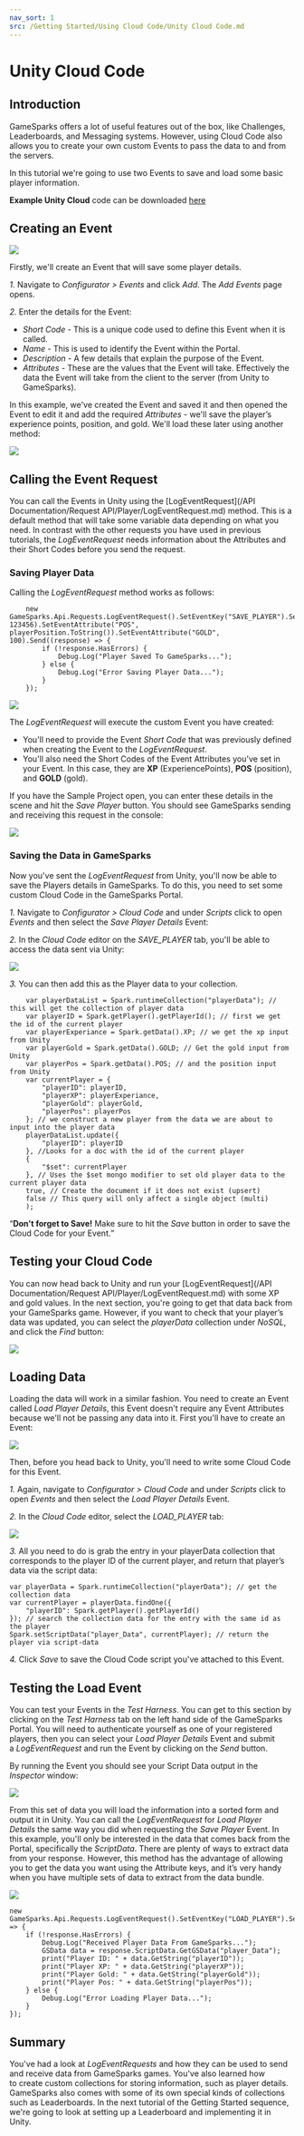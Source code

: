 ```yaml
---
nav_sort: 1
src: /Getting Started/Using Cloud Code/Unity Cloud Code.md
---
```


# Unity Cloud Code

## Introduction

GameSparks offers a lot of useful features out of the box, like Challenges, Leaderboards, and Messaging systems. However, using Cloud Code also allows you to create your own custom Events to pass the data to and from the servers.

In this tutorial we're going to use two Events to save and load some basic player information.

**Example Unity Cloud** code can be downloaded [here](http://repo.gamesparks.net/docs/tutorial-assets/UnityCloudCode_Tutorial.zip)

## Creating an Event

![](img/UT/17.png)

Firstly, we'll create an Event that will save some player details.

*1.* Navigate to *Configurator > Events* and click *Add*. The *Add Events* page opens.

*2.* Enter the details for the Event:

* *Short Code* - This is a unique code used to define this Event when it is called.
* *Name* - This is used to identify the Event within the Portal.
* *Description* - A few details that explain the purpose of the Event.
* *Attributes* - These are the values that the Event will take. Effectively the data the Event will take from the client to the server (from Unity to GameSparks).

In this example, we've created the Event and saved it and then opened the Event to edit it and add the required *Attributes* - we'll save the player’s experience points, position, and gold. We'll load these later using another method:

![](img/UT/18.png)

## Calling the Event Request

You can call the Events in Unity using the [LogEventRequest](/API Documentation/Request API/Player/LogEventRequest.md) method. This is a default method that will take some variable data depending on what you need. In contrast with the other requests you have used in previous tutorials, the *LogEventRequest* needs information about the Attributes and their Short Codes before you send the request.

### Saving Player Data

Calling the *LogEventRequest* method works as follows:

```
    new GameSparks.Api.Requests.LogEventRequest().SetEventKey("SAVE_PLAYER").SetEventAttribute("XP", 123456).SetEventAttribute("POS", playerPosition.ToString()).SetEventAttribute("GOLD", 100).Send((response) => {
    	if (!response.HasErrors) {
    		Debug.Log("Player Saved To GameSparks...");
    	} else {
    		Debug.Log("Error Saving Player Data...");
    	}
    });

```

![](img/UT/3.png)

The *LogEventRequest* will execute the custom Event you have created:
* You'll need to provide the Event *Short Code* that was previously defined when creating the Event to the *LogEventRequest*.
* You'll also need the Short Codes of the Event Attributes you've set in your Event. In this case, they are **XP** (ExperiencePoints), **POS** (position), and **GOLD** (gold).

If you have the Sample Project open, you can enter these details in the scene and hit the *Save Player* button. You should see GameSparks sending and receiving this request in the console:

![](img/UT/4.png)


### Saving the Data in GameSparks

Now you've sent the *LogEventRequest* from Unity, you'll now be able to save the Players details in GameSparks. To do this, you need to set some custom Cloud Code in the GameSparks Portal.

*1.* Navigate to *Configurator > Cloud Code* and under *Scripts* click to open *Events* and then select the *Save Player Details* Event:

*2.* In the *Cloud Code* editor on the *SAVE_PLAYER* tab, you'll be able to access the data sent via Unity:

![](img/UT/20.png)

*3.* You can then add this as the Player data to your collection.

```
    var playerDataList = Spark.runtimeCollection("playerData"); // this will get the collection of player data
    var playerID = Spark.getPlayer().getPlayerId(); // first we get the id of the current player
    var playerExperiance = Spark.getData().XP; // we get the xp input from Unity
    var playerGold = Spark.getData().GOLD; // Get the gold input from Unity
    var playerPos = Spark.getData().POS; // and the position input from Unity
    var currentPlayer = {
    	"playerID": playerID,
    	"playerXP": playerExperiance,
    	"playerGold": playerGold,
    	"playerPos": playerPos
    }; // we construct a new player from the data we are about to input into the player data
    playerDataList.update({
    	"playerID": playerID
    }, //Looks for a doc with the id of the current player
    {
    	"$set": currentPlayer
    }, // Uses the $set mongo modifier to set old player data to the current player data
    true, // Create the document if it does not exist (upsert)
    false // This query will only affect a single object (multi)
    );
```

<q>**Don't forget to Save!** Make sure to hit the *Save* button in order to save the Cloud Code for your Event.</q>

## Testing your Cloud Code

You can now head back to Unity and run your [LogEventRequest](/API Documentation/Request API/Player/LogEventRequest.md) with some XP and gold values. In the next section, you're going to get that data back from your GameSparks game. However, if you want to check that your player’s data was updated, you can select the *playerData* collection under *NoSQL*, and click the *Find* button:

![](img/UT/21.png)


## Loading Data

Loading the data will work in a similar fashion. You need to create an Event called *Load Player Details*, this Event doesn't require any Event Attributes because we'll not be passing any data into it. First you'll have to create an Event:

![](img/UT/22.png)

Then, before you head back to Unity, you'll need to write some Cloud Code for this Event.

*1.* Again, navigate to *Configurator > Cloud Code* and under *Scripts* click to open *Events* and then select the *Load Player Details* Event.

*2.* In the *Cloud Code* editor, select the *LOAD_PLAYER* tab:

![](img/UT/23.png)

*3.* All you need to do is grab the entry in your playerData collection that corresponds to the player ID of the current player, and return that player’s data via the script data:

```
var playerData = Spark.runtimeCollection("playerData"); // get the collection data
var currentPlayer = playerData.findOne({
	"playerID": Spark.getPlayer().getPlayerId()
}); // search the collection data for the entry with the same id as the player
Spark.setScriptData("player_Data", currentPlayer); // return the player via script-data

```

*4.* Click *Save* to save the Cloud Code script you've attached to this Event.

## Testing the Load Event

You can test your Events in the *Test Harness*. You can get to this section by clicking on the *Test Harness* tab on the left hand side of the GameSparks Portal. You will need to authenticate yourself as one of your registered players, then you can select your *Load Player Details* Event and submit a *LogEventRequest* and run the Event by clicking on the *Send* button.

By running the Event you should see your Script Data output in the *Inspector* window:

![](img/UT/24.png)

From this set of data you will load the information into a sorted form and output it in Unity. You can call the *LogEventRequest* for *Load Player Details* the same way you did when requesting the *Save Player* Event. In this example, you'll only be interested in the data that comes back from the Portal, specifically the *ScriptData*. There are plenty of ways to extract data from your response. However, this method has the advantage of allowing you to get the data you want using the Attribute keys, and it’s very handy when you have multiple sets of data to extract from the data bundle.

![](img/UT/16.png)


```
new GameSparks.Api.Requests.LogEventRequest().SetEventKey("LOAD_PLAYER").Send((response) => {
	if (!response.HasErrors) {
		Debug.Log("Received Player Data From GameSparks...");
		GSData data = response.ScriptData.GetGSData("player_Data");
		print("Player ID: " + data.GetString("playerID"));
		print("Player XP: " + data.GetString("playerXP"));
		print("Player Gold: " + data.GetString("playerGold"));
		print("Player Pos: " + data.GetString("playerPos"));
	} else {
		Debug.Log("Error Loading Player Data...");
	}
});
```


## Summary

You've had a look at *LogEventRequests* and how they can be used to send and receive data from GameSparks games. You've also learned how to create custom collections for storing information, such as player details. GameSparks also comes with some of its own special kinds of collections such as Leaderboards. In the next tutorial of the Getting Started sequence, we're going to look at setting up a Leaderboard and implementing it in Unity.

